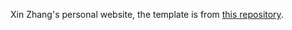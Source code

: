 Xin Zhang's personal website, the template is from [this repository](https://github.com/academicpages/academicpages.github.io). 
